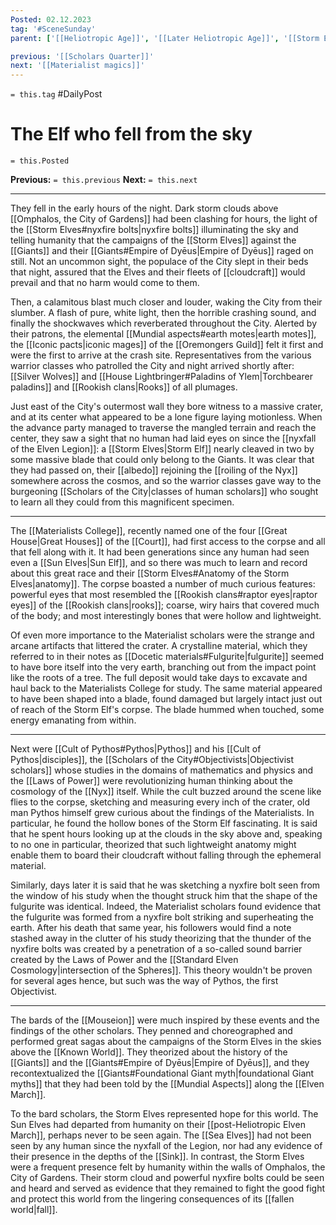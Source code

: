 ```yaml
---
Posted: 02.12.2023
tag: '#SceneSunday'
parent: ['[[Heliotropic Age]]', '[[Later Heliotropic Age]]', '[[Storm Elves]]']

previous: '[[Scholars Quarter]]'
next: '[[Materialist magics]]'
---
```


`= this.tag` #DailyPost

# The Elf who fell from the sky

`= this.Posted`

**Previous:** `= this.previous`
**Next:** `= this.next`

---

They fell in the early hours of the night. Dark storm clouds above [[Omphalos, the City of Gardens]] had been clashing for hours, the light of the [[Storm Elves#nyxfire bolts|nyxfire bolts]] illuminating the sky and telling humanity that the campaigns of the [[Storm Elves]] against the [[Giants]] and their [[Giants#Empire of Dyēus|Empire of Dyēus]] raged on still. Not an uncommon sight, the populace of the City slept in their beds that night, assured that the Elves and their fleets of [[cloudcraft]] would prevail and that no harm would come to them.

Then, a calamitous blast much closer and louder, waking the City from their slumber. A flash of pure, white light, then the horrible crashing sound, and finally the shockwaves which reverberated throughout the City. Alerted by their patrons, the elemental [[Mundial aspects#earth motes|earth motes]], the [[Iconic pacts|iconic mages]] of the [[Oremongers Guild]] felt it first and were the first to arrive at the crash site. Representatives from the various warrior classes who patrolled the City and night arrived shortly after: [[Silver Wolves]] and [[House Lightbringer#Paladins of Ylem|Torchbearer paladins]] and [[Rookish clans|Rooks]] of all plumages.

Just east of the City's outermost wall they bore witness to a massive crater, and at its center what appeared to be a lone figure laying motionless. When the advance party managed to traverse the mangled terrain and reach the center, they saw a sight that no human had laid eyes on since the [[nyxfall of the Elven Legion]]: a [[Storm Elves|Storm Elf]] nearly cleaved in two by some massive blade that could only belong to the Giants. It was clear that they had passed on, their [[albedo]] rejoining the [[roiling of the Nyx]] somewhere across the cosmos, and so the warrior classes gave way to the burgeoning [[Scholars of the City|classes of human scholars]] who sought to learn all they could from this magnificent specimen.

---

The [[Materialists College]], recently named one of the four [[Great House|Great Houses]] of the [[Court]], had first access to the corpse and all that fell along with it. It had been generations since any human had seen even a [[Sun Elves|Sun Elf]], and so there was much to learn and record about this great race and their [[Storm Elves#Anatomy of the Storm Elves|anatomy]]. The corpse boasted a number of much curious features: powerful eyes that most resembled the [[Rookish clans#raptor eyes|raptor eyes]] of the [[Rookish clans|rooks]]; coarse, wiry hairs that covered much of the body; and most interestingly bones that were hollow and lightweight.

Of even more importance to the Materialist scholars were the strange and arcane artifacts that littered the crater. A crystalline material, which they referred to in their notes as [[Docetic materials#Fulgurite|fulgurite]] seemed to have bore itself into the very earth, branching out from the impact point like the roots of a tree. The full deposit would take days to excavate and haul back to the Materialists College for study. The same material appeared to have been shaped into a blade, found damaged but largely intact just out of reach of the Storm Elf's corpse. The blade hummed when touched, some energy emanating from within.

---

Next were [[Cult of Pythos#Pythos|Pythos]] and his [[Cult of Pythos|disciples]], the [[Scholars of the City#Objectivists|Objectivist scholars]] whose studies in the domains of mathematics and physics and the [[Laws of Power]] were revolutionizing human thinking about the cosmology of the [[Nyx]] itself. While the cult buzzed around the scene like flies to the corpse, sketching and measuring every inch of the crater, old man Pythos himself grew curious about the findings of the Materialists. In particular, he found the hollow bones of the Storm Elf fascinating. It is said that he spent hours looking up at the clouds in the sky above and, speaking to no one in particular, theorized that such lightweight anatomy might enable them to board their cloudcraft without falling through the ephemeral material.

Similarly, days later it is said that he was sketching a nyxfire bolt seen from the window of his study when the thought struck him that the shape of the fulgurite was identical. Indeed, the Materialist scholars found evidence that the fulgurite was formed from a nyxfire bolt striking and superheating the earth. After his death that same year, his followers would find a note stashed away in the clutter of his study theorizing that the thunder of the nyxfire bolts was created by a penetration of a so-called sound barrier created by the Laws of Power and the [[Standard Elven Cosmology|intersection of the Spheres]]. This theory wouldn't be proven for several ages hence, but such was the way of Pythos, the first Objectivist.

---

The bards of the [[Mouseion]] were much inspired by these events and the findings of the other scholars. They penned and choreographed and performed great sagas about the campaigns of the Storm Elves in the skies above the [[Known World]]. They theorized about the history of the [[Giants]] and the [[Giants#Empire of Dyēus|Empire of Dyēus]], and they recontextualized the [[Giants#Foundational Giant myth|foundational Giant myths]] that they had been told by the [[Mundial Aspects]] along the [[Elven March]].

To the bard scholars, the Storm Elves represented hope for this world. The Sun Elves had departed from humanity on their [[post-Heliotropic Elven March]], perhaps never to be seen again. The [[Sea Elves]] had not been seen by any human since the nyxfall of the Legion, nor had any evidence of their presence in the depths of the [[Sink]]. In contrast, the Storm Elves were a frequent presence felt by humanity within the walls of Omphalos, the City of Gardens. Their storm cloud and powerful nyxfire bolts could be seen and heard and served as evidence that they remained to fight the good fight and protect this world from the lingering consequences of its [[fallen world|fall]].
